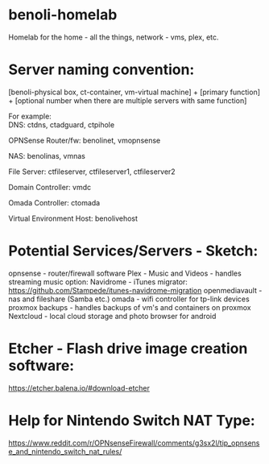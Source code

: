 # benoli-homelab
Homelab for the home - all the things, network - vms, plex, etc.

# Server naming convention:

[benoli-physical box, ct-container, vm-virtual machine] + [primary function] + [optional number when there are multiple servers with same function]

For example:  
DNS: ctdns, ctadguard, ctpihole

OPNSense Router/fw: benolinet, vmopnsense

NAS: benolinas, vmnas

File Server: ctfileserver, ctfileserver1, ctfileserver2

Domain Controller: vmdc

Omada Controller: ctomada

Virtual Environment Host: benolivehost

# Potential Services/Servers - Sketch:
opnsense - router/firewall software
Plex - Music and Videos - handles streaming
music option: Navidrome - iTunes migrator: https://github.com/Stampede/itunes-navidrome-migration
openmediavault - nas and fileshare (Samba etc.)
omada - wifi controller for tp-link devices
proxmox backups - handles backups of vm's and containers on proxmox
Nextcloud - local cloud storage and photo browser for android

# Etcher - Flash drive image creation software:
https://etcher.balena.io/#download-etcher

# Help for Nintendo Switch NAT Type: 
https://www.reddit.com/r/OPNsenseFirewall/comments/g3sx2l/tip_opnsense_and_nintendo_switch_nat_rules/